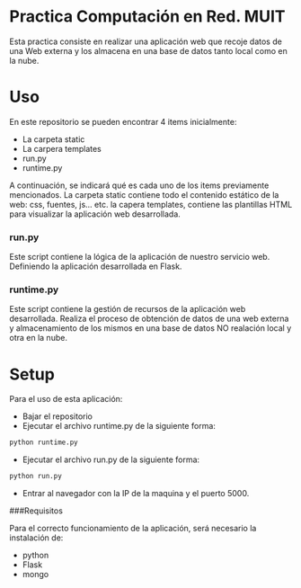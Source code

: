 # Practica Computación en Red. MUIT

Esta practica consiste en realizar una aplicación web que recoje datos de una Web externa y los almacena en una base de datos tanto local como en la nube.

# Uso

En este repositorio se pueden encontrar 4 items inicialmente:

* La carpeta static
* La carpera templates
* run.py
* runtime.py

A continuación, se indicará qué es cada uno de los items previamente mencionados.
La carpeta static contiene todo el contenido estático de la web: css, fuentes, js... etc. la capera templates, contiene las plantillas HTML para visualizar la aplicación web desarrollada.

### run.py

Este script contiene la lógica de la aplicación de nuestro servicio web. Definiendo la aplicación desarrollada en Flask. 

### runtime.py

Este script contiene la gestión de recursos de la aplicación web desarrollada. Realiza el proceso de obtención de datos de una web externa y almacenamiento de los mismos en una base de datos NO realación local y otra en la nube.

# Setup

Para el uso de esta aplicación:

* Bajar el repositorio
* Ejecutar el archivo runtime.py de la siguiente forma:
```bash
python runtime.py
``` 
* Ejecutar el archivo run.py de la siguiente forma:
```bash
python run.py
```
* Entrar al navegador con la IP de la maquina y el puerto 5000.

###Requisitos

Para el correcto funcionamiento de la aplicación, será necesario la instalación de: 

* python
* Flask
* mongo

